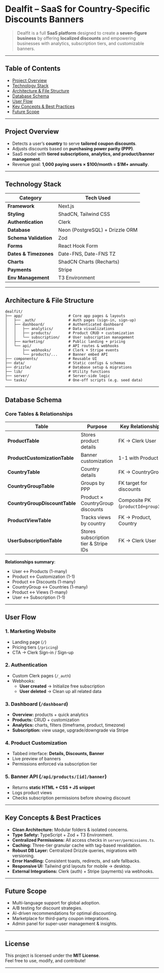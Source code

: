 # Dealfit – SaaS for Country-Specific Discounts Banners

>  Dealfit is a full **SaaS platform** designed to create a **seven-figure business** by offering **localized discounts** and empowering businesses with analytics, subscription tiers, and customizable banners.

---

## Table of Contents
- [Project Overview](#project-overview)
- [Technology Stack](#technology-stack)
- [Architecture & File Structure](#architecture--file-structure)
- [Database Schema](#database-schema)
- [User Flow](#user-flow)
- [Key Concepts & Best Practices](#key-concepts--best-practices)
- [Future Scope](#future-scope)

---

## Project Overview

- Detects a user’s **country** to serve **tailored coupon discounts**.  
- Adjusts discounts based on **purchasing power parity (PPP)**.  
- SaaS model with **tiered subscriptions, analytics, and product/banner management**.  
- Revenue goal: **1,000 paying users × $100/month = $1M+ annually**.  

---

## Technology Stack

| Category              | Tech Used |
|-----------------------|-----------|
| **Framework**         | Next.js |
| **Styling**           | ShadCN, Tailwind CSS |
| **Authentication**    | Clerk |
| **Database**          | Neon (PostgreSQL) + Drizzle ORM |
| **Schema Validation** | Zod |
| **Forms**             | React Hook Form |
| **Dates & Timezones** | Date-FNS, Date-FNS TZ |
| **Charts**            | ShadCN Charts (Recharts) |
| **Payments**          | Stripe |
| **Env Management**    | T3 Environment |

---

## Architecture & File Structure

```
dealfit/
├── app/                     # Core app pages & layouts
│   ├── _auth/               # Auth pages (sign-in, sign-up)
│   ├── dashboard/           # Authenticated dashboard
│   │   ├── analytics/       # Data visualizations
│   │   ├── products/        # Product CRUD + customization
│   │   └── subscription/    # User subscription management
│   ├── marketing/           # Public landing + pricing
│   └── api/                 # API routes & webhooks
│       ├── webhooks/        # Clerk + Stripe events
│       └── products/...     # Banner embed API
├── components/              # Reusable UI
├── data/                    # Static configs & schemas
├── drizzle/                 # Database setup & migrations
├── lib/                     # Utility functions
├── server/                  # Server-side logic
└── tasks/                   # One-off scripts (e.g. seed data)
```


---

## Database Schema

### Core Tables & Relationships
| Table | Purpose | Key Relationships |
|-------|----------|------------------|
| **ProductTable** | Stores product details | FK → Clerk User |
| **ProductCustomizationTable** | Banner customization | 1-1 with Product |
| **CountryTable** | Country details | FK → CountryGroup |
| **CountryGroupTable** | Groups by PPP | FK target for discounts |
| **CountryGroupDiscountTable** | Product × CountryGroup discounts | Composite PK (`productId+groupId`) |
| **ProductViewTable** | Tracks views by country | FK → Product, Country |
| **UserSubscriptionTable** | Stores subscription tier & Stripe IDs | FK → Clerk User |

 **Relationships summary**:
- User ↔ Products (1-many)  
- Product ↔ Customization (1-1)  
- Product ↔ Discounts (1-many)  
- CountryGroup ↔ Countries (1-many)  
- Product ↔ Views (1-many)  
- User ↔ Subscription (1-1)  

---

## User Flow

### 1. Marketing Website
- Landing page (`/`)
- Pricing tiers (`/pricing`)
- CTA → Clerk Sign-in / Sign-up

### 2. Authentication
- Custom Clerk pages (`/_auth`)
- Webhooks:  
  - **User created** → Initialize free subscription  
  - **User deleted** → Clean up all related data  

### 3. Dashboard (`/dashboard`)
- **Overview:** products + quick analytics  
- **Products:** CRUD + customization  
- **Analytics:** charts, filters (timeframe, product, timezone)  
- **Subscription:** view usage, upgrade/downgrade via Stripe  

### 4. Product Customization
- Tabbed interface: **Details, Discounts, Banner**  
- Live preview of banners  
- Permissions enforced via subscription tier  

### 5. Banner API (`/api/products/[id]/banner`)
- Returns **static HTML + CSS + JS snippet**  
- Logs product views  
- Checks subscription permissions before showing discount  

---

## Key Concepts & Best Practices

- **Clean Architecture:** Modular folders & isolated concerns.  
- **Type Safety:** TypeScript + Zod + T3 Environment.  
- **Centralized Permissions:** All access checks in `server/permissions.ts`.  
- **Caching:** Three-tier granular cache with tag-based revalidation.  
- **Robust DB Layer:** Centralized Drizzle queries, migrations with versioning.  
- **Error Handling:** Consistent toasts, redirects, and safe fallbacks.  
- **Responsive UI:** Tailwind grid layouts for mobile → desktop.  
- **External Integrations:** Clerk (auth) + Stripe (payments) via webhooks.  

---

## Future Scope

- Multi-language support for global adoption.  
- A/B testing for discount strategies.  
- AI-driven recommendations for optimal discounting.  
- Marketplace for third-party coupon integrations.  
- Admin panel for super-user management & insights.  

---

## License
This project is licensed under the **MIT License**.  
Feel free to use, modify, and contribute!  

---
